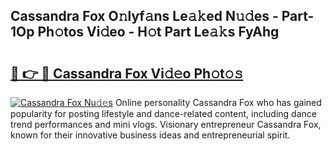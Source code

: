 ## Cassandra Fox O𝚗lyf𝚊ns Le𝚊𝚔ed N𝚞𝚍es - Part-1Op Ph𝚘tos Vi𝚍eo - H𝚘t Part Le𝚊𝚔s FyAhg

# <h2><a href="http://hf0auxr.feru.top/?c=Cassandra+Fox">🔗 👉 🔴 Cassandra Fox Vi𝚍𝚎o Ph𝚘t𝚘𝚜</a></h2>

[![Cassandra Fox Nu𝚍𝚎s](https://i.imgur.com/0TWrTi3.gif)](http://hf0auxr.feru.top/?c=Cassandra+Fox)
Online personality Cassandra Fox who has gained popularity for posting lifestyle and dance-related content, including dance trend performances and mini vlogs. Visionary entrepreneur Cassandra Fox, known for their innovative business ideas and entrepreneurial spirit. 
